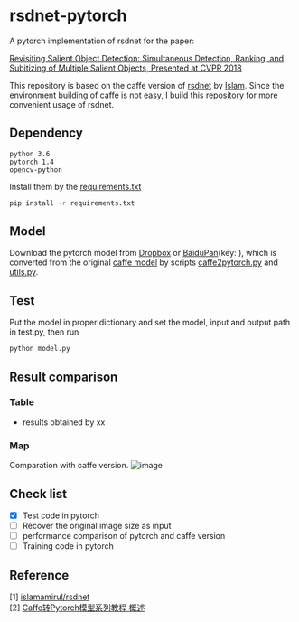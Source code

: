 # rsdnet-pytorch
A pytorch implementation of  rsdnet for the paper:  

[Revisiting Salient Object Detection: Simultaneous Detection, Ranking, and Subitizing of Multiple Salient Objects, Presented at CVPR 2018](https://openaccess.thecvf.com/content_cvpr_2018/papers/Islam_Revisiting_Salient_Object_CVPR_2018_paper.pdf)


This  repository is based on the caffe version of [rsdnet](https://github.com/islamamirul/rsdnet) by [Islam](https://github.com/islamamirul). Since the environment building of caffe is not easy, I build this repository for more convenient usage of rsdnet.

## Dependency
```
python 3.6 
pytorch 1.4
opencv-python
```

Install them by the [requirements.txt]()
```bash
pip install -r requirements.txt
``` 

## Model
Download the pytorch model from [Dropbox]() or [BaiduPan]()(key: ), which is converted from the original [caffe model]() by scripts [caffe2pytorch.py]() and [utils.py]().


## Test
Put the model in proper dictionary and set the model, input and output path in test.py, then run
```py
python model.py
```

## Result comparison
### Table

* results obtained by xx

### Map
Comparation with caffe version.
![image](https://github.com/MinglangQiao/rsdnet-pytorch/blob/master/data/compare.jpg)


## Check list

- [x] Test code in pytorch
- [ ] Recover the original image size as input
- [ ] performance comparison of pytorch and caffe version  
- [ ] Training code in pytorch

## Reference
[1] [islamamirul/rsdnet](https://github.com/islamamirul/rsdnet) \
[2] [Caffe转Pytorch模型系列教程 概述](https://blog.csdn.net/DumpDoctorWang/article/details/88716962)

